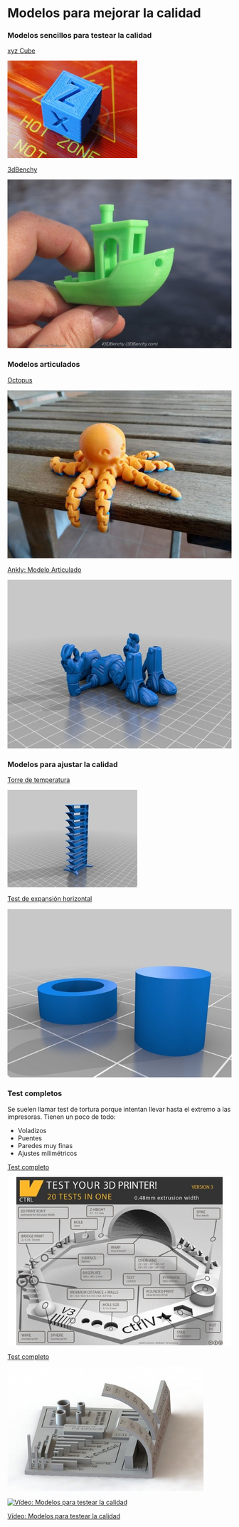 # Modelos para mejorar la calidad

### Modelos sencillos para testear la calidad

[xyz Cube](https://www.thingiverse.com/thing:1278865)

![xyz Cube](./images/34dcf6594a055b63bccf0ce58f21f1d3_preview_card.jpg)



[3dBenchy](https://www.thingiverse.com/thing:763622)

![3DBenchy](./images/3DBenchy.jpeg)

### Modelos articulados


[Octopus](https://www.thingiverse.com/thing:3495390)

![](./images/octupus.jpg)

[Ankly: Modelo Articulado](https://www.thingiverse.com/thing:2431184)

![](./images/ankly.jpg)




### Modelos para ajustar la calidad

[Torre de temperatura](https://www.thingiverse.com/thing:2729076)

![Torre de calibración](./images/567a2bd8967679dce240352282964513_preview_card.jpg)


[Test de expansión horizontal](https://www.thingiverse.com/thing:1662342)

![](./images/Test_expansion_horizontal.jpg)


### Test completos

Se suelen llamar test de tortura porque intentan llevar hasta el extremo a las impresoras. Tienen un poco de todo:

* Voladizos
* Puentes
* Paredes muy finas
* Ajustes milimétricos


[Test completo](https://www.thingiverse.com/thing:1363023)

![Test completo](./images/TestCompleto.jpg)

[Test completo](https://www.thingiverse.com/thing:2656594)

![Test complejo](./images/TestComplejo1.jpeg)


[![Vídeo: Modelos para testear la calidad](https://img.youtube.com/vi/6I6bvXn1ZUw/0.jpg)](https://drive.google.com/file/d/1btSOGQZCiA8Fd1DUBOTFdG3z-HdJys8a/view?usp=sharing)


[Vídeo: Modelos para testear la calidad](https://drive.google.com/file/d/1btSOGQZCiA8Fd1DUBOTFdG3z-HdJys8a/view?usp=sharing)

